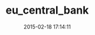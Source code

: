 ---
layout: post
title:  "eu_central_bank"
repo:   "RubyMoney/eu_central_bank"
date:   2015-02-18 17:14:11
gemurl: http://github.com/RubyMoney/eu_central_bank
---
